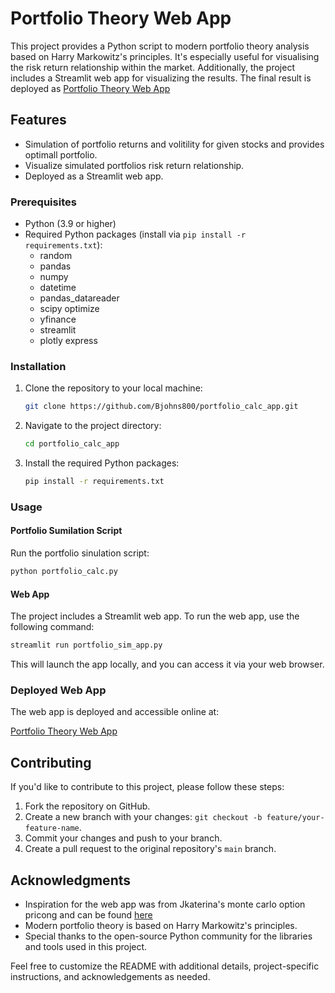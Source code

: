 # Portfolio Theory Web App

This project provides a Python script to modern portfolio theory analysis based on Harry Markowitz's principles. It's especially useful for visualising the risk return relationship within the market. Additionally, the project includes a Streamlit web app for visualizing the results. The final result is deployed as [Portfolio Theory Web App](https://portfoliocalcapp-ukfuypapshw6i8mek946qb.streamlit.app/)

## Features

- Simulation of portfolio returns and volitility for given stocks and provides optimall portfolio.
- Visualize simulated portfolios risk return relationship.
- Deployed as a Streamlit web app.

### Prerequisites

- Python (3.9 or higher)
- Required Python packages (install via `pip install -r requirements.txt`):
  - random
  - pandas
  - numpy
  - datetime
  - pandas_datareader
  - scipy optimize
  - yfinance
  - streamlit
  - plotly express

### Installation

1. Clone the repository to your local machine:

   ```bash
   git clone https://github.com/Bjohns800/portfolio_calc_app.git
   ```

2. Navigate to the project directory:

   ```bash
   cd portfolio_calc_app
   ```

3. Install the required Python packages:

   ```bash
   pip install -r requirements.txt
   ```

### Usage

#### Portfolio Sumilation Script

Run the portfolio sinulation script:

```bash
python portfolio_calc.py
```

#### Web App

The project includes a Streamlit web app. To run the web app, use the following command:

```bash
streamlit run portfolio_sim_app.py
```

This will launch the app locally, and you can access it via your web browser.

### Deployed Web App

The web app is deployed and accessible online at:

[Portfolio Theory Web App](https://portfoliocalcapp-ukfuypapshw6i8mek946qb.streamlit.app/)

## Contributing

If you'd like to contribute to this project, please follow these steps:

1. Fork the repository on GitHub.
2. Create a new branch with your changes: `git checkout -b feature/your-feature-name`.
3. Commit your changes and push to your branch.
4. Create a pull request to the original repository's `main` branch.

## Acknowledgments

- Inspiration for the web app was from Jkaterina's monte carlo option pricong and can be found [here](https://github.com/JKaterina/monte-carlo-python/tree/main)
- Modern portfolio theory is based on Harry Markowitz's principles.
- Special thanks to the open-source Python community for the libraries and tools used in this project.

Feel free to customize the README with additional details, project-specific instructions, and acknowledgements as needed.
